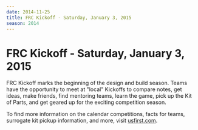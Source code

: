 ```yaml
---
date: 2014-11-25
title: FRC Kickoff - Saturday, January 3, 2015
season: 2014
---
```


# FRC Kickoff - Saturday, January 3, 2015

FRC Kickoff marks the beginning of the design and build season. Teams have the opportunity to meet at "local" Kickoffs to compare notes, get ideas, make friends, find mentoring teams, learn the game, pick up the Kit of Parts, and get geared up for the exciting competition season.

To find more information on the calendar competitions, facts for teams, surrogate kit pickup information, and more, visit [usfirst.com](https://www.firstinspires.org/robotics/frc).
